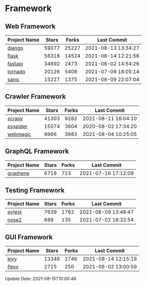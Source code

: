 # Framework

## Web Framework
| Project Name | Stars | Forks | Last Commit |
| ------------ | ----- | ----- | ----------- |
| [django](https://github.com/django/django) | 59077 | 25227 | 2021-08-13 13:34:27 |
| [flask](https://github.com/pallets/flask) | 56318 | 14524 | 2021-08-14 12:21:56 |
| [fastapi](https://github.com/tiangolo/fastapi) | 34692 | 2473 | 2021-08-02 14:54:26 |
| [tornado](https://github.com/tornadoweb/tornado) | 20126 | 5408 | 2021-07-09 18:05:14 |
| [sanic](https://github.com/sanic-org/sanic) | 15227 | 1375 | 2021-08-09 22:07:04 |

## Crawler Framework
| Project Name | Stars | Forks | Last Commit |
| ------------ | ----- | ----- | ----------- |
| [scrapy](https://github.com/scrapy/scrapy) | 41303 | 9282 | 2021-08-11 16:04:10 |
| [pyspider](https://github.com/binux/pyspider) | 15074 | 3604 | 2020-08-02 17:34:20 |
| [webmagic](https://github.com/code4craft/webmagic) | 9966 | 3983 | 2021-08-04 10:25:05 |

## GraphQL Framework
| Project Name | Stars | Forks | Last Commit |
| ------------ | ----- | ----- | ----------- |
| [graphene](https://github.com/graphql-python/graphene) | 6718 | 723 | 2021-07-16 17:12:09 |

## Testing Framework
| Project Name | Stars | Forks | Last Commit |
| ------------ | ----- | ----- | ----------- |
| [pytest](https://github.com/pytest-dev/pytest) | 7639 | 1782 | 2021-08-09 13:48:47 |
| [nose2](https://github.com/nose-devs/nose2) | 689 | 135 | 2021-07-02 16:32:54 |

## GUI Framework
| Project Name | Stars | Forks | Last Commit |
| ------------ | ----- | ----- | ----------- |
| [kivy](https://github.com/kivy/kivy) | 13348 | 2746 | 2021-08-14 12:15:19 |
| [flexx](https://github.com/flexxui/flexx) | 2715 | 250 | 2021-06-02 13:00:59 |

*Update Date: 2021-08-15T10:00:48*